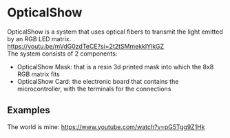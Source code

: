 # OpticalShow
OpticalShow is a system that uses optical fibers to transmit the light emitted by an RGB LED matrix.<br>
https://youtu.be/mVdG0zdTeCE?si=2t2tSMmekkIYlkGZ <br>
The system consists of 2 components:
- OpticalShow Mask: that is a resin 3d printed mask into which the 8x8 RGB matrix fits
- OpticalShow Card: the electronic board that contains the microcontroller, with the terminals for the connections

## Examples

The world is mine: https://www.youtube.com/watch?v=pG5Tgg9Z1Hk
